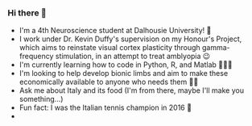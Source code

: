### Hi there 👋

- I'm a 4th Neuroscience student at Dalhousie University! 🧠
- I work under Dr. Kevin Duffy's supervision on my Honour's Project, which aims to reinstate visual cortex plasticity through gamma-frequency stimulation, in an attempt to treat amblyopia 😉
- I'm currently learning how to code in Python, R, and Matlab 👨🏻‍💻
- I'm looking to help develop bionic limbs and aim to make these economically available to anyone who needs them 🦾🦿
- Ask me about Italy and its food (I'm from there, maybe I'll make you something...)
- Fun fact: I was the Italian tennis champion in 2016 🎾
- 
<!--
**carnifast/Carnifast** is a ✨ _special_ ✨ repository because its `README.md` (this file) appears on your GitHub profile.

Here are some ideas to get you started:

- 🔭 I’m currently working on ...
- 🌱 I’m currently learning ...
- 👯 I’m looking to collaborate on ...
- 🤔 I’m looking for help with ...
- 💬 Ask me about ...
- 📫 How to reach me: ...
- 😄 Pronouns: ...
- ⚡ Fun fact: ...
-->
